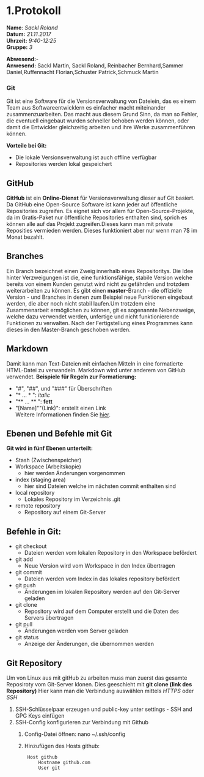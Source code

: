 # 1.Protokoll  
  
  **Name**:  *Sackl Roland*  
  **Datum:** *21.11.2017*  
  **Uhrzeit:** *9:40-12:25*  
  **Gruppe:** *3*  
  
  **Abwesend:**-   
  **Anwesend:**   Sackl Martin, Sackl Roland, Reinbacher Bernhard,Sammer Daniel,Ruffennacht Florian,Schuster Patrick,Schmuck Martin



### Git
Git ist eine Software für die Versionsverwaltung von Dateiein, das es einem Team aus Softwareentwicklern es einfacher macht miteinander zusammenzuarbeiten.
Das macht aus diesem Grund Sinn, da man so Fehler, die eventuell eingebaut wurden schneller behoben werden können, oder damit die Entwickler gleichzeitig arbeiten und ihre Werke zusammenführen können.

**Vorteile bei Git:**  
* Die lokale Versionsverwaltung ist auch offline verfügbar  
* Repositories werden lokal gespeichert  



## GitHub
**GitHub** ist ein **Online-Dienst** für Versionsverwaltung dieser auf Git basiert.  
Da GitHub eine Open-Source Software ist kann jeder auf öffentliche Repositories zugreifen. 
Es eignet sich vor allem für Open-Source-Projekte, da im Gratis-Paket nur öffentliche Repositories enthalten sind, sprich es können alle auf das Projekt zugreifen.Dieses kann man mit private Reposities vermieden werden. Dieses funktioniert aber nur wenn man 7$ im Monat bezahlt.



## Branches

Ein Branch bezeichnet einen Zweig innerhalb eines Repositoritys. Die Idee hinter Verzweigungen ist die, eine funktionsfähige, stabile Version welche bereits von einem Kunden genutzt wird nicht zu gefährden und trotzdem weiterarbeiten zu können. Es gibt einen **master**-Branch - die offizielle Version - und Branches in denen zum Beispiel neue Funktionen eingebaut werden, 
die aber noch nicht stabil laufen.Um trotzdem eine Zusammenarbeit ermöglichen zu können, git es sogenannte Nebenzweige, welche dazu verwendet werden, unfertige und nicht funktionierende Funktionen zu verwalten. Nach der Fertigstellung eines Programmes kann dieses in den Master-Branch geschoben werden.  


## Markdown

Damit kann man Text-Dateien mit einfachen Mitteln in eine formatierte HTML-Datei zu verwandeln. Markdown wird unter anderem von GitHub verwendet.
**Beispiele für Regeln zur Formatierung:**
* "#", "##", und "###" für Überschriften
* "* ... * ": *italic*
* "** ... ** ": **fett**
* "[Name]""(Link)": erstellt einen Link  
Weitere Informationen finden Sie [hier](https://guides.github.com/features/mastering-markdown/).  



## Ebenen und Befehle mit Git

**Git wird in fünf Ebenen unterteilt:**
* Stash (Zwischenspeicher)
* Workspace (Arbeitskopie) 
	* hier werden Änderungen vorgenommen 
* index (staging area)
	* hier sind Dateien welche im nächsten commit enthalten sind
* local repository
	* Lokales Repository im Verzeichnis .git
* remote repository
	* Repository auf einem Git-Server



## Befehle in Git:  
* git checkout
	* Dateien werden vom lokalen Repository in den Workspace befördert
* git add
	* Neue Version wird vom Workspace in den Index übertragen
* git commit
	* Dateien werden vom Index in das lokales repository befördert
* git push
	* Änderungen im lokalen Repository werden auf den Git-Server geladen
* git clone
	* Repository wird auf dem Computer erstellt und die Daten des Servers übertragen
* git pull
	* Änderungen werden vom Server geladen
* git status
	* Anzeige der Änderungen, die übernommen werden
	
	
## Git Repository 
Um von Linux aus mit gitHub zu arbeiten muss man zuerst das gesamte Reposiroty vom Git-Server klonen. Dies geeschieht mit **git clone (link des Repository)** Hier kann man die Verbindung auswählen mittels *HTTPS* oder *SSH*     

 
  1. SSH-Schlüsselpaar erzeugen und public-key unter settings - SSH and GPG Keys einfügen  
  2. SSH-Config konfigurieren zur Verbindung mit Github
		1. Config-Datei öffnen: nano ~/.ssh/config
		2. Hinzufügen des Hosts github:
		
				Host github  
					Hostname github.com  
					User git  

	
